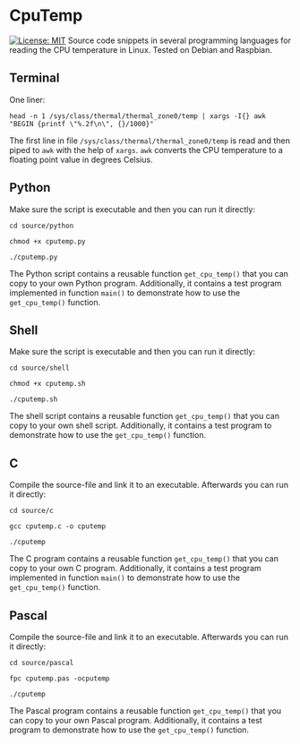# CpuTemp
[![License: MIT](https://img.shields.io/badge/License-MIT-yellow.svg)](https://opensource.org/licenses/MIT)
Source code snippets in several programming languages for reading the CPU temperature in Linux. Tested on Debian and Raspbian.

## Terminal

One liner:

`head -n 1 /sys/class/thermal/thermal_zone0/temp | xargs -I{} awk "BEGIN {printf \"%.2f\n\", {}/1000}"`

The first line in file `/sys/class/thermal/thermal_zone0/temp` is read and then piped to `awk` with the help of `xargs`. `awk` converts the CPU temperature to a floating point value in degrees Celsius.

## Python

Make sure the script is executable and then you can run it directly:

`cd source/python`

`chmod +x cputemp.py`

`./cputemp.py`

The Python script contains a reusable function `get_cpu_temp()` that you can copy to your own Python program. Additionally, it contains a  test program implemented in function `main()` to demonstrate how to use the `get_cpu_temp()` function.

## Shell

Make sure the script is executable and then you can run it directly:

`cd source/shell`

`chmod +x cputemp.sh`

`./cputemp.sh`

The shell script contains a reusable function `get_cpu_temp()` that you can copy to your own shell script. Additionally, it contains a  test program to demonstrate how to use the `get_cpu_temp()` function.

## C

Compile the source-file and link it to an executable. Afterwards you can run it directly:

`cd source/c`

`gcc cputemp.c -o cputemp`

`./cputemp`

The C program contains a reusable function `get_cpu_temp()` that you can copy to your own C program. Additionally, it contains a  test program implemented in function `main()` to demonstrate how to use the `get_cpu_temp()` function.

## Pascal

Compile the source-file and link it to an executable. Afterwards you can run it directly:

`cd source/pascal`

`fpc cputemp.pas -ocputemp`

`./cputemp`

The Pascal program contains a reusable function `get_cpu_temp()` that you can copy to your own Pascal program. Additionally, it contains a  test program to demonstrate how to use the `get_cpu_temp()` function.

